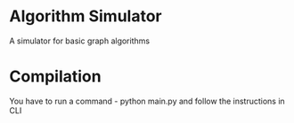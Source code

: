 # Algorithm Simulator
A simulator for basic graph algorithms
# Compilation
You have to run a command - python main.py and follow the instructions in CLI


